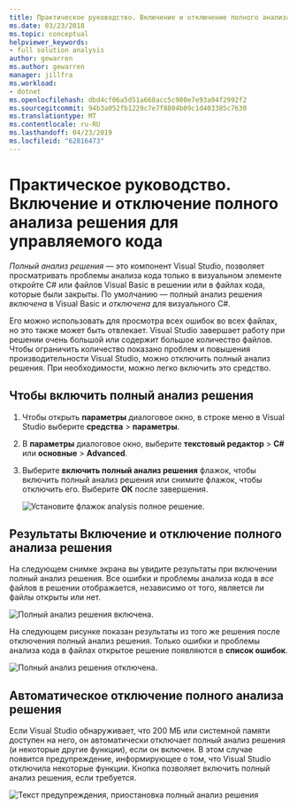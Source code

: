 ```yaml
---
title: Практическое руководство. Включение и отключение полного анализа решения для управляемого кода
ms.date: 03/23/2018
ms.topic: conceptual
helpviewer_keywords:
- full solution analysis
author: gewarren
ms.author: gewarren
manager: jillfra
ms.workload:
- dotnet
ms.openlocfilehash: dbd4cf06a5d51a668acc5c980e7e93a94f2992f2
ms.sourcegitcommit: 94b3a052fb1229c7e7f8804b09c1d403385c7630
ms.translationtype: MT
ms.contentlocale: ru-RU
ms.lasthandoff: 04/23/2019
ms.locfileid: "62816473"
---
```

# <a name="how-to-enable-and-disable-full-solution-analysis-for-managed-code"></a>Практическое руководство. Включение и отключение полного анализа решения для управляемого кода

*Полный анализ решения* — это компонент Visual Studio, позволяет просматривать проблемы анализа кода только в визуальном элементе откройте C# или файлов Visual Basic в решении или в файлах кода, которые были закрыты. По умолчанию — полный анализ решения *включена* в Visual Basic и *отключена* для визуального C#.

Его можно использовать для просмотра всех ошибок во всех файлах, но это также может быть отвлекает. Visual Studio завершает работу при решении очень большой или содержит большое количество файлов. Чтобы ограничить количество показано проблем и повышения производительности Visual Studio, можно отключить полный анализ решения. При необходимости, можно легко включить это средство.

## <a name="to-toggle-full-solution-analysis"></a>Чтобы включить полный анализ решения

1. Чтобы открыть **параметры** диалоговое окно, в строке меню в Visual Studio выберите **средства** > **параметры**.

1. В **параметры** диалоговое окно, выберите **текстовый редактор**  >  **C#** или **основные**  >  **Advanced**.

1. Выберите **включить полный анализ решения** флажок, чтобы включить полный анализ решения или снимите флажок, чтобы отключить его. Выберите **ОК** после завершения.

    ![Установите флажок analysis полное решение.](../code-quality/media/options-enable-full-solution-analysis.png)

## <a name="results-of-enabling-and-disabling-full-solution-analysis"></a>Результаты Включение и отключение полного анализа решения

На следующем снимке экрана вы увидите результаты при включении полный анализ решения. Все ошибки и проблемы анализа кода в *все* файлов в решении отображается, независимо от того, является ли файлы открыты или нет.

![Полный анализ решения включена.](../code-quality/media/fsa_enabled.png)

На следующем рисунке показан результаты из того же решения после отключения полный анализ решения. Только ошибки и проблемы анализа кода в файлах открытое решение появляются в **список ошибок**.

![Полный анализ решения отключена.](../code-quality/media/fsa_disabled.png)

## <a name="automatically-disable-full-solution-analysis"></a>Автоматическое отключение полного анализа решения

Если Visual Studio обнаруживает, что 200 МБ или системной памяти доступен на него, он автоматически отключает полный анализ решения (и некоторые другие функции), если он включен. В этом случае появится предупреждение, информирующее о том, что Visual Studio отключила некоторые функции. Кнопка позволяет включить полный анализ решения, если требуется.

![Текст предупреждения, приостановка полный анализ решения](../code-quality/media/fsa_alert.png)